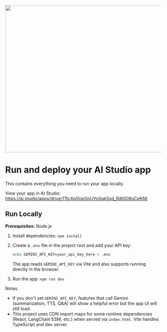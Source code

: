 <div align="center">
<img width="1200" height="475" alt="GHBanner" src="https://github.com/user-attachments/assets/0aa67016-6eaf-458a-adb2-6e31a0763ed6" />
</div>

# Run and deploy your AI Studio app

This contains everything you need to run your app locally.

View your app in AI Studio: https://ai.studio/apps/drive/1TtcXp5UeGnUYoSgk5xd_Ri80O8oCeKNt

## Run Locally

**Prerequisites:**  Node.js


1. Install dependencies:
   `npm install`
2. Create a `.env` file in the project root and add your API key:
   
   ```bash
   echo GEMINI_API_KEY=your_api_key_here > .env
   ```
   
   The app reads `GEMINI_API_KEY` via Vite and also supports running directly in the browser.
3. Run the app:
   `npm run dev`

Notes
- If you don't set `GEMINI_API_KEY`, features that call Gemini (summarization, TTS, Q&A) will show a helpful error but the app UI will still load.
- This project uses CDN import maps for some runtime dependencies (React, LangChain ESM, etc.) when served via `index.html`. Vite handles TypeScript and dev server.
